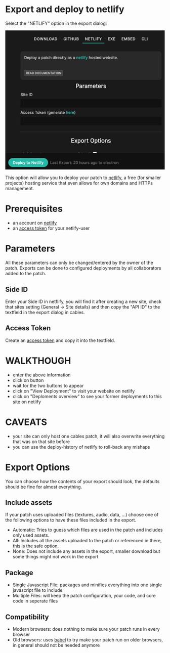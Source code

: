# Export and deploy to netlify

Select the "NETLIFY" option in the export dialog:

![Button](../img/export_netlify.png)

This option will allow you to deploy your patch to [netlify](https://www.netlify.com/), a free (for smaller projects)
hosting service that even allows for own domains and HTTPs management.

# Prerequisites

- an account on [netlify](https://www.netlify.com/)
- an [access token](https://app.netlify.com/user/applications) for your netlify-user

# Parameters

All these parameters can only be changed/entered by the owner of the patch. Exports can be done to configured deployments
by all collaborators added to the patch.

## Side ID

Enter your Side ID in netflify, you will find it after creating a new site, check that sites setting (General -> Site details)
and then copy the "API ID" to the textfield in the export dialog in cables.

## Access Token

Create an [access token](https://app.netlify.com/user/applications) and copy it into the textfield.

# WALKTHOUGH
- enter the above information
- click on button
- wait for the two buttons to appear
- click on "View Deployment" to visit your website on netlify
- click on "Deploments overview" to see your former deployments to this site on netlify

# CAVEATS
- your site can only host one cables patch, it will also overwrite everything that was on that site before
- you can use the deploy-history of netlify to roll-back any mishaps

# Export Options

You can choose how the contents of your export should look, the defaults should be fine for almost everything.

## Include assets

If your patch uses uploaded files (textures, audio, data, ...) choose one of the following options to have
these files included in the export.

- Automatic: Tries to guess which files are used in the patch and includes only used assets.
- All: Includes all the assets uploaded to the patch or referenced in there, this is the safe option.
- None: Does not include any assets in the export, smaller download but some things might not work in the export

## Package

- Single Javascript File: packages and minifies everything into one single javascript file to include
- Multiple Files: will keep the patch configuration, your code, and core code in seperate files

## Compatibility

- Modern browsers: does nothing to make sure your patch runs in every browser
- Old browsers: uses [babel](https://babeljs.io/) to try make your patch run on older browsers, in general should not be needed anymore